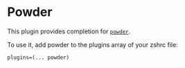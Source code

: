 # Powder

This plugin provides completion for
[`powder`](HTTPS://github.com/powder-rb/powder/).

To use it, add powder to the plugins array of your zshrc file:

```
plugins=(... powder)
```
